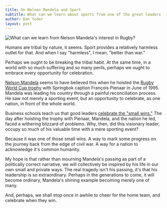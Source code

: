 ```yaml
---
title: On Nelson Mandela and Sport
subtitle: What can we learn about sports from one of the great leaders of our time?
author: Dan Yoder
layout: post
---
```

![What can we learn from Nelson Mandela's interest in Rugby?][world-cup]

Humans are tribal by nature, it seems. Sport provides a relatively harmless outlet for that. And when I say "harmless", I mean, "better than war."

Perhaps we ought to be breaking the tribal habit. At the same time, in a world with so much suffering and so many perils, perhaps we ought to embrace every opportunity for celebration.

[world-cup]: http://i.telegraph.co.uk/multimedia/archive/01157/portal-graphics-20_1157200a.jpg

<!-- more -->

[Nelson Mandela][nm] seems to have believed this when he hoisted the [Rugby World Cup trophy][wc] with Springbok caption François Pienaar in June of 1995. Mandela was leading his country through a painful reconciliation process. He saw not merely a sporting event, but an opportunity to celebrate, as one nation, in front of the whole world.

Business schools teach us that good leaders [celebrate the "small wins."][hbs] The day after hoisting the trophy with Pienaar, Mandela, and the nation he led, faced a withering blizzard of problems. Why, then, did this visionary leader, occupy so much of his valuable time with a mere sporting event?

Because it was one of those small wins. A way to mark some progress on the journey back from the edge of civil war. A way for a nation to acknowledge it's common humanity.

My hope is that rather than mourning Mandela's passing as part of a politically correct narrative, we will collectively be inspired by his life in our own small and private ways. The real tragedy isn't his passing, it's that his leadership is so extraordinary. Perhaps in the generations to come, it will become ordinary, Mandela's shining example becoming merely one of many.

And, perhaps, we shall stop once in awhile to cheer for the home team, and celebrate when they win.

[nm]: http://en.wikipedia.org/wiki/Nelson_Mandela "Nelson Mandela on Wikipedia"

[wc]: http://en.wikipedia.org/wiki/1995_Rugby_World_Cup_Final "1995 Rugby World Cup Final on Wikipedia"

[hbs]: http://hbr.org/2011/05/the-power-of-small-wins/ "Celebrate the Small Wins from HBR"



